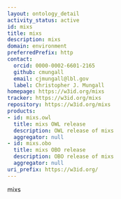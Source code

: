 ```yaml
---
layout: ontology_detail
activity_status: active
id: mixs
title: mixs
description: mixs
domain: environment
preferredPrefix: http
contact:
  orcid: 0000-0002-6601-2165
  github: cmungall
  email: cjmungall@lbl.gov
  label: Christopher J. Mungall
homepage: https://w3id.org/mixs
tracker: https://w3id.org/mixs
repository: https://w3id.org/mixs
products:
- id: mixs.owl
  title: mixs OWL release
  description: OWL release of mixs
  aggregator: null
- id: mixs.obo
  title: mixs OBO release
  description: OBO release of mixs
  aggregator: null
uri_prefix: https://w3id.org/
---
```


mixs
